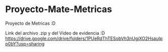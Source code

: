 # Proyecto-Mate-Metricas
Proyecto de Metricas :D

Link del archivo .zip y del Video de evidencia :D
https://drive.google.com/drive/folders/1PUeRdThTESobVh3nUgjXO2HsauIpp0bY?usp=sharing
